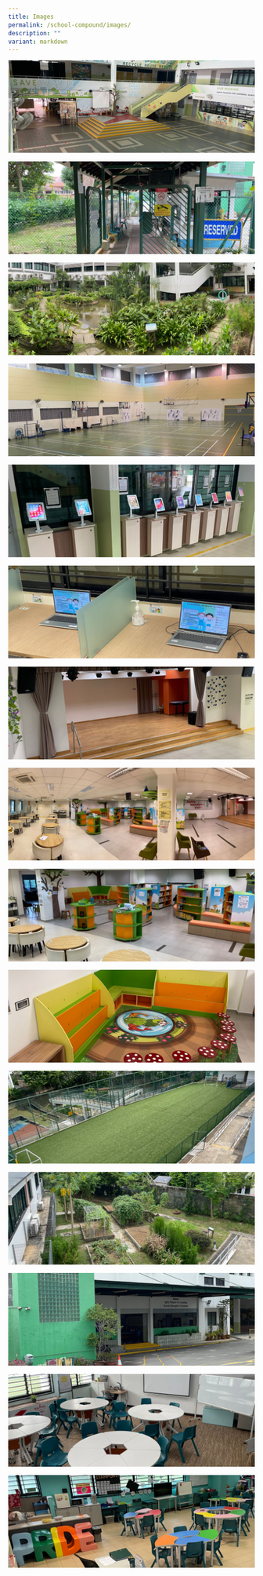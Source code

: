 ```yaml
---
title: Images
permalink: /school-compound/images/
description: ""
variant: markdown
---
```

![](/images/School%20Tour/24%20October%20Images/Concourse.jpg)

![](/images/School%20Tour/24%20October%20Images/Front%20Gate%20Pick-up%20Point.jpg)

![](/images/School%20Tour/24%20October%20Images/Garden%20Panaroma.jpg)

![](/images/School%20Tour/24%20October%20Images/Indoor%20Sports%20Hall.jpg)

![](/images/School%20Tour/24%20October%20Images/Ipad%20Kiosk.jpg)

![](/images/School%20Tour/24%20October%20Images/Laptops%20in%20Library.jpg)

![](/images/School%20Tour/24%20October%20Images/Libary%20Stage.jpg)

![](/images/School%20Tour/24%20October%20Images/Library%20Panorama.jpg)

![](/images/School%20Tour/24%20October%20Images/Library.jpg)

![](/images/School%20Tour/24%20October%20Images/Reading%20Corner.jpg)

![](/images/School%20Tour/24%20October%20Images/Soccer%20Field.jpg)

![](/images/School%20Tour/24%20October%20Images/Vegetable%20Garden.jpg)

![](/images/School%20Tour/24%20October%20Images/Wet%20Weather%20Pick-up%20Point.jpg)

![](/images/School%20Tour/24%20October%20Images/Zest%20Room.jpg)

![](/images/School%20Tour/24%20October%20Images/afterschool%20care%20centre.png)